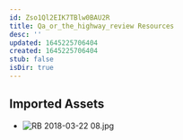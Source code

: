 ```yaml
---
id: Zso1Ql2EIK7TBlw0BAU2R
title: Qa_or_the_highway_review Resources
desc: ''
updated: 1645225706404
created: 1645225706404
stub: false
isDir: true
---
```

## Imported Assets
- ![RB 2018-03-22 08.jpg](/assets/rb-2018-03-22-08.jpg)
